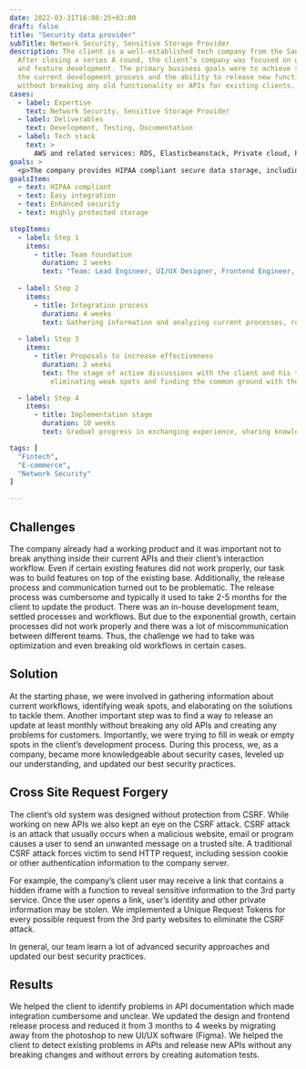 ```yaml
---
date: 2022-03-31T16:08:25+03:00
draft: false
title: "Security data provider"
subTitle: Network Security, Sensitive Storage Provider
description: The client is a well-established tech company from the San Francisco Bay Area. 
  After closing a series A round, the client’s company was focused on growth, business expansion, 
  and feature development. The primary business goals were to achieve smooth integration with 
  the current development process and the ability to release new functionality fast and 
  without breaking any old functionality or APIs for existing clients.
cases:
  - label: Expertise
    text: Network Security, Sensitive Storage Provider
  - label: Deliverables
    text: Development, Testing, Documentation
  - label: Tech stack
    text: >
      AWS and related services: RDS, Elasticbeanstack, Private cloud, Python, Nodejs, Selenium, wireshark, OWASP.
goals: >
  <p>The company provides HIPAA compliant secure data storage, including security for sensitive information such as social security number, banks account data, credit card number, and other types of personal information. The company is usually acting as a proxy for other companies to store and retrieve customers’ private data in real-time. This is a way to remove all legal and jurisdiction pressure from one’s shoulders and completely avoid any liabilities of holding sensitive user data. Also, the product was built in a way to help leverage some of SEC regulation liabilities by providing a flexible full cycle of integrations for the for e-commerce and fintech platforms.</p>
goalsItem:
  - text: HIPAA compliant
  - text: Easy integration
  - text: Enhanced security
  - text: Highly protected storage

stepItems:
  - label: Step 1
    items:
      - title: Team foundation
        duration: 2 weeks
        text: "Team: Lead Engineer, UI/UX Designer, Frontend Engineer, Backend Engineer, DevOps"
  
  - label: Step 2
    items:
      - title: Integration process
        duration: 4 weeks
        text: Gathering information and analyzing current processes, researched existing workflows and fixing issues and bugs.
  
  - label: Step 3
    items:
      - title: Proposals to increase effectiveness
        duration: 2 weeks
        text: The stage of active discussions with the client and his team, 
          eliminating weak spots and finding the common ground with the existing team.

  - label: Step 4
    items:
      - title: Implementation stage
        duration: 10 weeks
        text: Gradual progress in exchanging experience, sharing knowledge and implementing our proposals.

tags: [
  "Fintech",
  "E-commerce",
  "Network Security"
]

---
```


## Challenges

The company already had a working product and it was important not to break anything inside their current APIs and their client’s interaction workflow. Even if certain existing features did not work properly, our task was to build features on top of the existing base. Additionally, the release process and communication turned out to be problematic. The release process was cumbersome and typically it used to take 2-5 months for the client to update the product. There was an in-house development team, settled processes and workflows. But due to the exponential growth, certain processes did not work properly and there was a lot of miscommunication between different teams. Thus, the challenge we had to take was optimization and even breaking old workflows in certain cases.

## Solution

At the starting phase, we were involved in gathering information about current workflows, identifying weak spots, and elaborating on the solutions to tackle them.
Another important step was to find a way to release an update at least monthly without breaking any old APIs and creating any problems for customers. Importantly, we were trying to fill in weak or empty spots in the client’s development process. During this process, we, as a company, became more knowledgeable about security cases, leveled up our understanding, and updated our best security practices.

## Cross Site Request Forgery

The client’s old system was designed without protection from CSRF. While working on new APIs we also kept an eye on the CSRF attack. CSRF attack is an attack that usually occurs when a malicious website, email or program causes a user to send an unwanted message on a trusted site. A traditional CSRF attack forces victim to send HTTP request, including session cookie or other authentication information to the company server.

For example, the company’s client user may receive a link that contains a hidden iframe with a function to reveal sensitive information to the 3rd party service. Once the user opens a link, user’s identity and other private information may be stolen. We implemented a Unique Request Tokens for every possible request from the 3rd party websites to eliminate the CSRF attack.

In general, our team learn a lot of advanced security approaches and updated our best security practices.

## Results

We helped the client to identify problems in API documentation which made integration cumbersome and unclear. We updated the design and frontend release process and reduced it from 3 months to 4 weeks by migrating away from the photoshop to new UI/UX software (Figma). We helped the client to detect existing problems in APIs and release new APIs without any breaking changes and without errors by creating automation tests.
